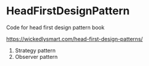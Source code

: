 # HeadFirstDesignPattern
Code for head first design pattern book

https://wickedlysmart.com/head-first-design-patterns/

1. Strategy pattern
2. Observer pattern